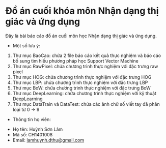 ﻿# Đồ án cuối khóa môn Nhận dạng thị giác và ứng dụng
Đây là bài báo cáo đồ án cuối môn học Nhận dạng thị giác và ứng dụng.
* Một số lưu ý:
1. Thư mục BaoCao: chứa 2 file báo cáo kết quả thực nghiệm và báo cáo bổ sung tìm hiểu phương pháp học Support Vector Machine
2. Thư mục RawPixel: chứa chương trình thực nghiệm với đặc trưng raw pixel
3. Thư mục HOG: chứa chương trình thực nghiệm với đặc trưng HOG
4. Thư mục LBP: chứa chương trình thực nghiệm với đặc trưng LBP
5. Thư mục BoW: chứa chương trình thực nghiệm với đặc trưng BoW
6. Thư mục DeepLearning: chứa chương trình thực nghiệm với kỹ thuật DeepLearning
7. Thư mục DataTrain và DataTest: chứa các ảnh chữ số viết tay đã phân loại từ 0 -> 9
* Thông tin họ viên:
- Họ tên: Huỳnh Sơn Lâm
- Mã số: CH1401008
- Email: lamhuynh.dthu@gmail.com